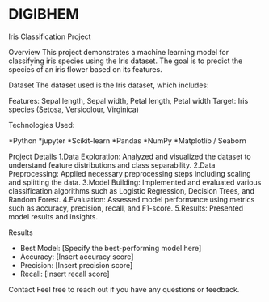 # DIGIBHEM

Iris Classification Project

Overview
This project demonstrates a machine learning model for classifying iris species using the Iris dataset. The goal is to predict the species of an iris flower based on its features.

Dataset
The dataset used is the Iris dataset, which includes:

Features: Sepal length, Sepal width, Petal length, Petal width
Target: Iris species (Setosa, Versicolour, Virginica)


Technologies Used:

*Python
*jupyter
*Scikit-learn
*Pandas
*NumPy
*Matplotlib / Seaborn

Project Details
1.Data Exploration: Analyzed and visualized the dataset to understand feature distributions and class separability.
2.Data Preprocessing: Applied necessary preprocessing steps including scaling and splitting the data.
3.Model Building: Implemented and evaluated various classification algorithms such as Logistic Regression, Decision Trees, and Random Forest.
4.Evaluation: Assessed model performance using metrics such as accuracy, precision, recall, and F1-score.
5.Results: Presented model results and insights.


Results
* Best Model: [Specify the best-performing model here]
* Accuracy: [Insert accuracy score]
* Precision: [Insert precision score]
* Recall: [Insert recall score]

Contact
Feel free to reach out if you have any questions or feedback.

